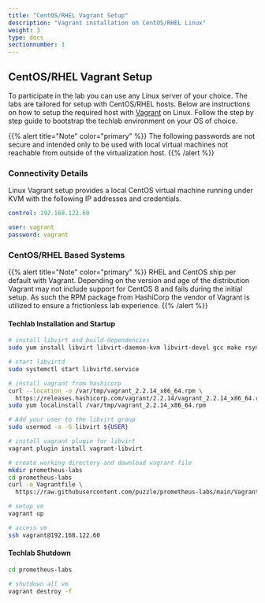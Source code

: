 ```yaml
---
title: "CentOS/RHEL Vagrant Setup"
description: "Vagrant installation on CentOS/RHEL Linux"
weight: 3
type: docs
sectionnumber: 1
---
```


## CentOS/RHEL Vagrant Setup

To participate in the lab you can use any Linux server
of your choice.  The labs are tailored for setup with
CentOS/RHEL hosts. Below are instructions on how to setup
the required host with [Vagrant][vagrant] on Linux.
Follow the step by step guide to bootstrap the techlab
environment on your OS of choice.

{{% alert title="Note" color="primary" %}}
The following passwords are not secure and intended only to
be used with local virtual machines not reachable from outside
of the virtualization host.
{{% /alert %}}

### Connectivity Details

Linux Vagrant setup provides a local
CentOS virtual machine running under KVM with the
following IP addresses and credentials.

```yaml
control: 192.168.122.60

user: vagrant
password: vagrant
```

### CentOS/RHEL Based Systems

{{% alert title="Note" color="primary" %}}
RHEL and CentOS ship per default with Vagrant.
Depending on the version and age of the distribution
Vagrant may not include support for CentOS 8 and fails
during the initial setup. As such the RPM package
from HashiCorp the vendor of Vagrant is utilized to
ensure a frictionless lab experience.
{{% /alert %}}

#### Techlab Installation and Startup

```bash
# install libvirt and build-dependencies
sudo yum install libvirt libvirt-daemon-kvm libvirt-devel gcc make rsync

# start libvirtd
sudo systemctl start libvirtd.service

# install vagrant from hashicorp
curl --location -o /var/tmp/vagrant_2.2.14_x86_64.rpm \
  https://releases.hashicorp.com/vagrant/2.2.14/vagrant_2.2.14_x86_64.rpm
sudo yum localinstall /var/tmp/vagrant_2.2.14_x86_64.rpm

# Add your user to the libvirt group
sudo usermod -a -G libvirt ${USER}

# install vagrant plugin for libvirt
vagrant plugin install vagrant-libvirt

# create working directory and download vagrant file
mkdir prometheus-labs
cd prometheus-labs
curl -o Vagrantfile \
  https://raw.githubusercontent.com/puzzle/prometheus-labs/main/Vagrantfile

# setup vm
vagrant up

# access vm
ssh vagrant@192.168.122.60
```

#### Techlab Shutdown

```bash
cd prometheus-labs

# shutdown all vm
vagrant destroy -f
```

[vagrant]: https://www.vagrantup.com/
